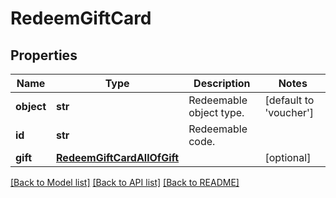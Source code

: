 # RedeemGiftCard


## Properties
Name | Type | Description | Notes
------------ | ------------- | ------------- | -------------
**object** | **str** | Redeemable object type. | [default to 'voucher']
**id** | **str** | Redeemable code. | 
**gift** | [**RedeemGiftCardAllOfGift**](RedeemGiftCardAllOfGift.md) |  | [optional] 

[[Back to Model list]](../README.md#documentation-for-models) [[Back to API list]](../README.md#documentation-for-api-endpoints) [[Back to README]](../README.md)


